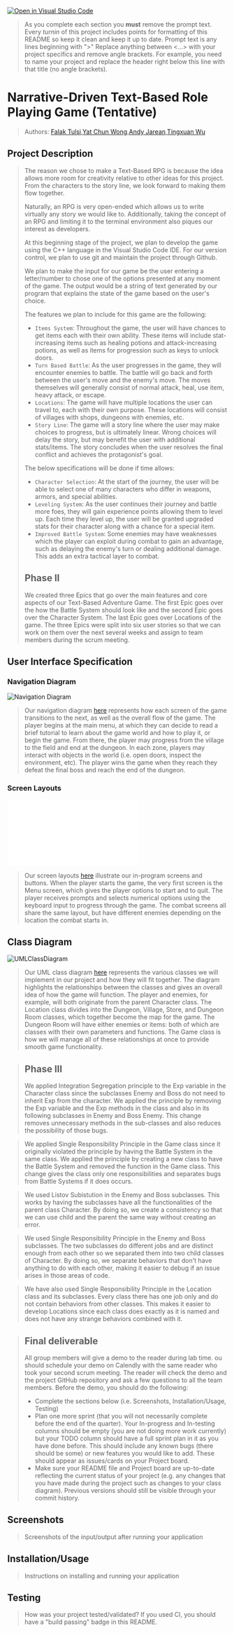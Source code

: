 [![Open in Visual Studio Code](https://classroom.github.com/assets/open-in-vscode-718a45dd9cf7e7f842a935f5ebbe5719a5e09af4491e668f4dbf3b35d5cca122.svg)](https://classroom.github.com/online_ide?assignment_repo_id=10951446&assignment_repo_type=AssignmentRepo)
 > As you complete each section you **must** remove the prompt text. Every *turnin* of this project includes points for formatting of this README so keep it clean and keep it up to date. 
 > Prompt text is any lines beginning with "\>"
 > Replace anything between \<...\> with your project specifics and remove angle brackets. For example, you need to name your project and replace the header right below this line with that title (no angle brackets). 
# Narrative-Driven Text-Based Role Playing Game (Tentative)
 
 > Authors: [Falak Tulsi](https://github.com/Tech13-08),[Yat Chun Wong](https://github.com/ywong042),[Andy Jarean](https://github.com/ajarean),[Tingxuan Wu](https://github.com/twu148)

## Project Description
> The reason we chose to make a Text-Based RPG is because the idea allows more room for creativity relative to other ideas for this project. From the characters to the story line, we look forward to making them flow together. 
>
> Naturally, an RPG is very open-ended which allows us to write virtually any story we would like to. Additionally, taking the concept of an RPG and limiting it to the terminal environment also piques our interest as developers. 
> 
> At this beginning stage of the project, we plan to develop the game using the C++ language in the Visual Studio Code IDE. For our version control, we plan to use git and maintain the project through Github. 
>
> We plan to make the input for our game be the user entering a letter/number to chose one of the options presented at any moment of the game. The output would be a string of text generated by our program that explains the state of the game based on the user's choice. 
>
> The features we plan to include for this game are the following:
> * `Items System`: Throughout the game, the user will have chances to get items each with their own ability. These items will include stat-increasing items such as healing potions and attack-increasing potions, as well as items for progression such as keys to unlock doors.
> * `Turn Based Battle`: As the user progresses in the game, they will encounter enemies to battle. The battle will go back and forth between the user's move and the enemy's move. The moves themselves will generally consist of normal attack, heal, use item, heavy attack, or escape.
> * `Locations`: The game will have multiple locations the user can travel to, each with their own purpose. These locations will consist of villages with shops, dungeons with enemies, etc.
> * `Story Line`: The game will a story line where the user may make choices to progress, but is ultimately linear. Wrong choices will delay the story, but may benefit the user with additional stats/items. The story concludes when the user resolves the final conflict and achieves the protagonist's goal.
> 
> The below specifications will be done if time allows:
>
> * `Character Selection`: At the start of the journey, the user will be able to select one of many characters who differ in weapons, armors, and special abilities. 
> * `Leveling System`: As the user continues their journey and battle more foes, they will gain experience points allowing them to level up. Each time they level up, the user will be granted upgraded stats for their character along with a chance for a special item.
> * `Improved Battle System`: Some enemies may have weaknesses which the player can exploit during combat to gain an advantage, such as delaying the enemy's turn or dealing additional damage. This adds an extra tactical layer to combat.
 > ## Phase II
 > We created three Epics that go over the main features and core aspects of our Text-Based Adventure Game. The first Epic goes over the how the Battle System should look like and the second Epic goes over the Character System. The last Epic goes over Locations of the game. 
 > The three Epics were split into six user stories so that we can work on them over the next several weeks and assign to team members during the scrum meeting.
## User Interface Specification

### Navigation Diagram
![Navigation Diagram](images/NavDiagram.png)
> Our navigation diagram [here](images/NavDiagram.png) represents how each screen of the game transitions to the next, as well as the overall flow of the game. The player begins at the main menu, at which they can decide to read a brief tutorial to learn about the game world and how to play it, or begin the game. From there, the player may progress from the village to the field and end at the dungeon. In each zone, players may interact with objects in the world (i.e. open doors, inspect the environment, etc). The player wins the game when they reach they defeat the final boss and reach the end of the dungeon. 

### Screen Layouts
![ScreenDesigns](images/ScreenDesigns.pdf)
> Our screen layouts [here](images/ScreenDesigns.pdf) illustrate our in-program screens and buttons. When the player starts the game, the very first screen is the Menu screen, which gives the player options to start and to quit. The player receives prompts and selects numerical options using the keyboard input to progress through the game. The combat screens all share the same layout, but have different enemies depending on the location the combat starts in.

## Class Diagram
![UMLClassDiagram](images/UML_Class_Diagram.png)
> Our UML class diagram [here](images/UML_Class_Diagram.png) represents the various classes we will implement in our project and how they will fit together. The diagram highlights the relationships between the classes and gives an overall idea of how the game will function. The player and enemies, for example, will both originate from the parent Character class. The Location class divides into the Dungeon, Village, Store, and Dungeon Room classes, which together become the map for the game. The Dungeon Room will have either enemies or items: both of which are classes with their own parameters and functions. The Game class is how we will manage all of these relationships at once to provide smooth game functionality.
 
 > ## Phase III
> We applied Integration Segregation principle to the Exp variable in the Character class since the subclasses Enemy and Boss do not need to inherit Exp from the character. We applied the principle by removing the Exp variable and the Exp methods in the class and also in its following subclasses in Enemy and Boss Enemy. This change removes unnecessary methods in the sub-classes and also reduces the possibility of those bugs.

> We applied Single Responsibility Principle in the Game class since it originally violated the principle by having the Battle System in the same class. We applied the principle by creating a new class to have the Battle System and removed the function in the Game class. This change gives the class only one responsibilities and separates bugs from Battle Systems if it does occurs.

> We used Listov Subistution in the Enemy and Boss subclasses. This works by having the subclasses have all the functionalities of the parent class Character. By doing so, we create a consistency so that we can use child and the parent the same way without creating an error.

> We used Single Responsibility Principle in the Enemy and Boss subclasses. The two subclasses do different jobs and are distinct enough from each other so we separated them into two child classes of Character. By doing so, we separate behaviors that don't have anything to do with each other, making it easier to debug if an issue arises in those areas of code.

> We have also used Single Responsibility Principle in the Location class and its subclasses. Every class there has one job only and do not contain behaviors from other classes. This makes it easier to develop Locations since each class does exactly as it is named and does not have any strange behaviors combined with it.
 
 > ## Final deliverable
 > All group members will give a demo to the reader during lab time. ou should schedule your demo on Calendly with the same reader who took your second scrum meeting. The reader will check the demo and the project GitHub repository and ask a few questions to all the team members. 
 > Before the demo, you should do the following:
 > * Complete the sections below (i.e. Screenshots, Installation/Usage, Testing)
 > * Plan one more sprint (that you will not necessarily complete before the end of the quarter). Your In-progress and In-testing columns should be empty (you are not doing more work currently) but your TODO column should have a full sprint plan in it as you have done before. This should include any known bugs (there should be some) or new features you would like to add. These should appear as issues/cards on your Project board.
 > * Make sure your README file and Project board are up-to-date reflecting the current status of your project (e.g. any changes that you have made during the project such as changes to your class diagram). Previous versions should still be visible through your commit history. 
 
 ## Screenshots
 > Screenshots of the input/output after running your application
 ## Installation/Usage
 > Instructions on installing and running your application
 ## Testing
 > How was your project tested/validated? If you used CI, you should have a "build passing" badge in this README.
 
